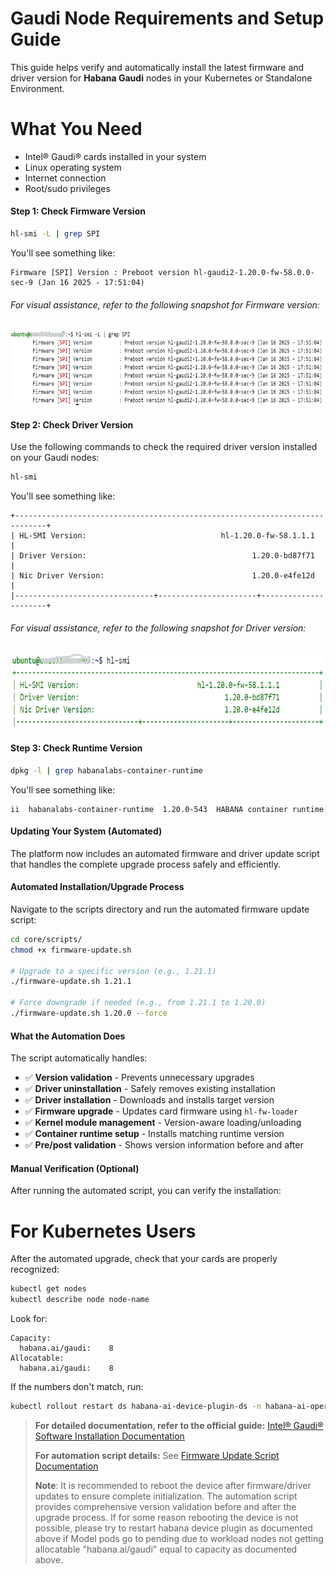# Gaudi Node Requirements and Setup Guide

This guide helps verify and automatically install the latest firmware and driver version for **Habana Gaudi** nodes in your Kubernetes or Standalone Environment.

# What You Need
- Intel® Gaudi® cards installed in your system 
- Linux operating system
- Internet connection
- Root/sudo privileges

#### Step 1: Check Firmware Version
```bash
hl-smi -L | grep SPI
```
You'll see something like:
```
Firmware [SPI] Version : Preboot version hl-gaudi2-1.20.0-fw-58.0.0-sec-9 (Jan 16 2025 - 17:51:04)
```
###### For visual assistance, refer to the following snapshot for Firmware version:

<img src="../docs/pictures/Enterprise-Inference-Gaudi-Firmware-version.png" alt="AI Inference Firmware Snapshot" width="800" height="120"/>   
   

#### Step 2: Check Driver Version
Use the following commands to check the required driver version installed on your Gaudi nodes:

```bash
hl-smi 
```
You'll see something like:
```
+-----------------------------------------------------------------------------+
| HL-SMI Version:                              hl-1.20.0-fw-58.1.1.1          |
| Driver Version:                                     1.20.0-bd87f71          |
| Nic Driver Version:                                 1.20.0-e4fe12d          |
|-------------------------------+----------------------+----------------------+
```
###### For visual assistance, refer to the following snapshot for Driver version:

<img src="../docs/pictures/Enterprise-Inference-Gaudi-Driver-version.png" alt="AI Inference Driver Snapshot" width="800" height="120"/>    
   
#### Step 3: Check Runtime Version

```bash
dpkg -l | grep habanalabs-container-runtime
```
You'll see something like:
```
ii  habanalabs-container-runtime  1.20.0-543  HABANA container runtime
```

#### Updating Your System (Automated)

The platform now includes an automated firmware and driver update script that handles the complete upgrade process safely and efficiently.

#### Automated Installation/Upgrade Process

Navigate to the scripts directory and run the automated firmware update script:

```bash
cd core/scripts/
chmod +x firmware-update.sh

# Upgrade to a specific version (e.g., 1.21.1)
./firmware-update.sh 1.21.1

# Force downgrade if needed (e.g., from 1.21.1 to 1.20.0)  
./firmware-update.sh 1.20.0 --force
```

#### What the Automation Does

The script automatically handles:
- ✅ **Version validation** - Prevents unnecessary upgrades
- ✅ **Driver uninstallation** - Safely removes existing installation
- ✅ **Driver installation** - Downloads and installs target version
- ✅ **Firmware upgrade** - Updates card firmware using `hl-fw-loader`
- ✅ **Kernel module management** - Version-aware loading/unloading
- ✅ **Container runtime setup** - Installs matching runtime version
- ✅ **Pre/post validation** - Shows version information before and after

#### Manual Verification (Optional)

After running the automated script, you can verify the installation:

# For Kubernetes Users
After the automated upgrade, check that your cards are properly recognized:
```bash
kubectl get nodes
kubectl describe node node-name
```
Look for:
```
Capacity:  
  habana.ai/gaudi:    8  
Allocatable: 
  habana.ai/gaudi:    8
```
If the numbers don't match, run:

```bash
kubectl rollout restart ds habana-ai-device-plugin-ds -n habana-ai-operator
```
> **For detailed documentation, refer to the official guide:** [Intel® Gaudi® Software Installation Documentation](https://docs.habana.ai/en/latest/Installation_Guide/Driver_Installation.html)
>
> **For automation script details:** See [Firmware Update Script Documentation](../core/scripts/README.md)
>
> **Note**: It is recommended to reboot the device after firmware/driver updates to ensure complete initialization. The automation script provides comprehensive version validation before and after the upgrade process.
> If for some reason rebooting the device is not possible, please try to restart habana device plugin as documented above if Model pods go to pending due to workload nodes not getting allocatable "habana.ai/gaudi" equal to capacity as documented above.

